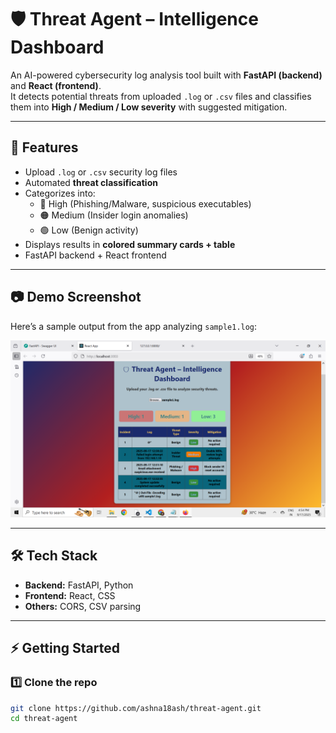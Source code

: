 # 🛡 Threat Agent – Intelligence Dashboard

An AI-powered cybersecurity log analysis tool built with **FastAPI (backend)** and **React (frontend)**.  
It detects potential threats from uploaded `.log` or `.csv` files and classifies them into **High / Medium / Low severity** with suggested mitigation.

---

## 🚀 Features
- Upload `.log` or `.csv` security log files
- Automated **threat classification**
- Categorizes into:
  - 🔴 High (Phishing/Malware, suspicious executables)
  - 🟠 Medium (Insider login anomalies)
  - 🟢 Low (Benign activity)
- Displays results in **colored summary cards + table**
- FastAPI backend + React frontend

---

## 📷 Demo Screenshot  

Here’s a sample output from the app analyzing `sample1.log`:  

![Threat Agent Output](assets/output.png)

---

## 🛠️ Tech Stack
- **Backend:** FastAPI, Python
- **Frontend:** React, CSS
- **Others:** CORS, CSV parsing

---

## ⚡ Getting Started

### 1️⃣ Clone the repo
```bash
git clone https://github.com/ashna18ash/threat-agent.git
cd threat-agent
